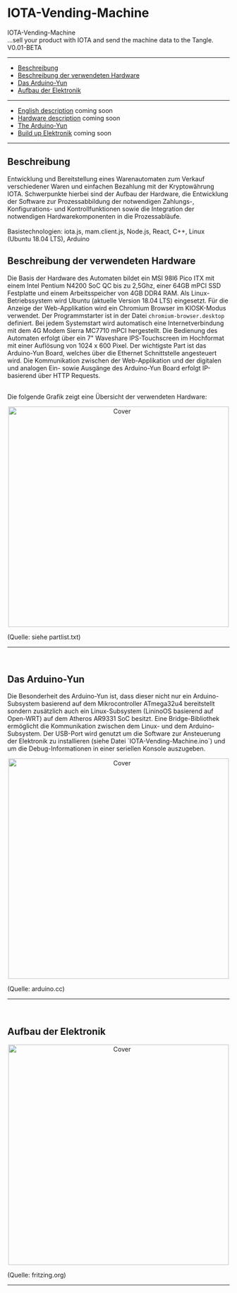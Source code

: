 # IOTA-Vending-Machine
IOTA-Vending-Machine
<br>
...sell your product with IOTA and send the machine data to the Tangle.
<br>
V0.01-BETA 

* * *

+ [Beschreibung](#german)
+ [Beschreibung der verwendeten Hardware](#hardware)
+ [Das Arduino-Yun](#arduinoyun)
+ [Aufbau der Elektronik](#elektronik)
***
+ [English description](#english) coming soon
+ [Hardware description](#harwareE) coming soon
+ [The Arduino-Yun](#arduinoyunE)
+ [Build up Elektronik](#elektronikE) coming soon

* * *
<a name="german"></a><h2>Beschreibung</h2>
Entwicklung und Bereitstellung eines Warenautomaten zum Verkauf verschiedener Waren und einfachen Bezahlung mit der Kryptowährung IOTA. Schwerpunkte hierbei sind der Aufbau der Hardware, die Entwicklung der Software zur Prozessabbildung der notwendigen Zahlungs-, Konfigurations- und Kontrollfunktionen sowie die Integration der notwendigen Hardwarekomponenten in die Prozessabläufe.
<br>
<br>
Basistechnologien: iota.js, mam.client.js, Node.js, React, C++, Linux (Ubuntu 18.04 LTS), Arduino


<a name="hardware"></a><h2>Beschreibung der verwendeten Hardware</h2>
Die Basis der Hardware des Automaten bildet ein MSI 98I6 Pico ITX mit einem Intel Pentium N4200 SoC QC bis zu 2,5Ghz, einer 64GB mPCI SSD Festplatte und einem Arbeitsspeicher von 4GB DDR4 RAM. Als Linux-Betriebssystem wird Ubuntu (aktuelle Version 18.04 LTS) eingesetzt. Für die Anzeige der Web-Applikation wird ein Chromium Browser im KIOSK-Modus verwendet. Der Programmstarter ist in der Datei `chromium-browser.desktop` definiert. Bei jedem Systemstart wird automatisch eine Internetverbindung mit dem 4G Modem Sierra MC7710 mPCI hergestellt. Die Bedienung des Automaten erfolgt über ein 7" Waveshare IPS-Touchscreen im Hochformat mit einer Auflösung von 1024 x 600 Pixel. 
Der wichtigste Part ist das Arduino-Yun Board, welches über die Ethernet Schnittstelle angesteuert wird. Die Kommunikation zwischen der Web-Applikation und der digitalen und analogen Ein- sowie Ausgänge des Arduino-Yun Board erfolgt IP-basierend über HTTP Requests.

<br>
Die folgende Grafik zeigt eine Übersicht der verwendeten Hardware:
<br>
<p><center><img src="https://oxinon.com/wp-content/uploads/2019/02/KomponentAll5.png" alt="Cover" width="500"></center></p>
(Quelle: siehe partlist.txt)
<hr>

<br>
<a name="arduinoyun"></a><h2>Das Arduino-Yun</h2>
Die Besonderheit des Arduino-Yun ist, dass dieser nicht nur ein Arduino-Subsystem basierend auf dem Mikrocontroller ATmega32u4 bereitstellt sondern zusätzlich auch ein Linux-Subsystem (LininoOS basierend auf Open-WRT) auf dem Atheros AR9331 SoC besitzt. Eine Bridge-Bibliothek ermöglicht die Kommunikation zwischen dem Linux- und dem Arduino-Subsystem.
Der USB-Port wird genutzt um die Software zur Ansteuerung der Elektronik zu installieren (siehe Datei `IOTA-Vending-Machine.ino`) und um die Debug-Informationen in einer seriellen Konsole auszugeben.
<br>
<p><center><img src="https://oxinon.com/wp-content/uploads/2019/02/BridgeBlockDiag-2.png" alt="Cover" width="500"></center></p>
(Quelle: arduino.cc)
<hr>
<br>
<a name="elektronik"></a><h2>Aufbau der Elektronik</h2>
<p><center><img src="https://oxinon.com/wp-content/uploads/2019/02/fritzing.png" alt="Cover" width="500"></center></p>
(Quelle: fritzing.org)
<hr>
<br>

